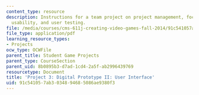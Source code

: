 ```yaml
---
content_type: resource
description: Instructions for a team project on project management, focus design iteration,
  usability, and user testing.
file: /media/courses/cms-611j-creating-video-games-fall-2014/91c541057ab3034894685086ae9380f3_MITCMS_611JF14_project3.pdf
file_type: application/pdf
learning_resource_types:
- Projects
ocw_type: OCWFile
parent_title: Student Game Projects
parent_type: CourseSection
parent_uid: 8b0895b3-d7ad-1cd4-2a5f-ab2996439769
resourcetype: Document
title: 'Project 3: Digital Prototype II: User Interface'
uid: 91c54105-7ab3-0348-9468-5086ae9380f3
---
```


